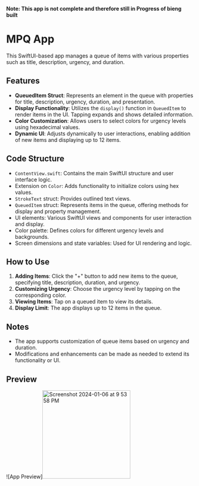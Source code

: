**Note: This app is not complete and therefore still in Progress of bieng built**

# MPQ App

This SwiftUI-based app manages a queue of items with various properties such as title, description, urgency, and duration.

## Features
- **QueuedItem Struct**: Represents an element in the queue with properties for title, description, urgency, duration, and presentation.
- **Display Functionality**: Utilizes the `display()` function in `QueuedItem` to render items in the UI. Tapping expands and shows detailed information.
- **Color Customization**: Allows users to select colors for urgency levels using hexadecimal values.
- **Dynamic UI**: Adjusts dynamically to user interactions, enabling addition of new items and displaying up to 12 items.

## Code Structure
- `ContentView.swift`: Contains the main SwiftUI structure and user interface logic.
- Extension on `Color`: Adds functionality to initialize colors using hex values.
- `StrokeText` struct: Provides outlined text views.
- `QueuedItem` struct: Represents items in the queue, offering methods for display and property management.
- UI elements: Various SwiftUI views and components for user interaction and display.
- Color palette: Defines colors for different urgency levels and backgrounds.
- Screen dimensions and state variables: Used for UI rendering and logic.

## How to Use
1. **Adding Items**: Click the "+" button to add new items to the queue, specifying title, description, duration, and urgency.
2. **Customizing Urgency**: Choose the urgency level by tapping on the corresponding color.
3. **Viewing Items**: Tap on a queued item to view its details.
4. **Display Limit**: The app displays up to 12 items in the queue.

## Notes
- The app supports customization of queue items based on urgency and duration.
- Modifications and enhancements can be made as needed to extend its functionality or UI.
## Preview
![App Preview]<img width="236" alt="Screenshot 2024-01-06 at 9 53 58 PM" src="https://github.com/Elis-directory/mpq/assets/150942395/1ae12cc0-a170-47ba-b80f-ad51123e0f67">


